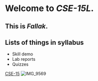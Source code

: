 # Welcome to *CSE-15L*.
## This is *Fallak*.
## Lists of things in syllabus

* Skill demo
* Lab reports
* Quizzes
  
[CSE-15](http://cse15.com)
![IMG_9569](http://url/a.png)
